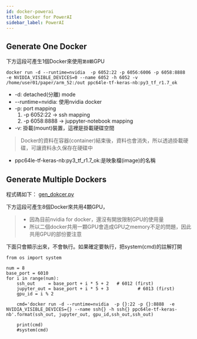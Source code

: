 ```yaml
---
id: docker-powerai
title: Docker for PowerAI
sidebar_label: PowerAI
---
```


## Generate One Docker

下方這段可產生1個Docker來使用`第0顆`GPU

```
docker run -d --runtime=nvidia  -p 6052:22 -p 6056:6006 -p 6058:8888  -e NVIDIA_VISIBLE_DEVICES=0 --name 6052 -h 6052 -v /home/user01/paper/arm_52:/out ppc64le-tf-keras-nb:py3_tf_r1.7_ok
```
* -d: detached(分離) mode
* --runtime=nvidia: 使用nvidia docker
* -p: port mapping  
    1. -p 6052:22 -> ssh mapping 
    2. -p 6058:8888 -> juppyter-notebook mapping
* -v: 掛載(mount)裝置，這裡是掛載硬碟空間
> Docker的資料在容器(container)結束後，資料也會消失，所以透過掛載硬碟，可讓資料永久保存在硬碟中

* ppc64le-tf-keras-nb:py3_tf_r1.7_ok:是映象檔(image)的名稱


## Generate Multiple Dockers

程式碼如下：
[gen_dokcer.py](https://github.com/kbehouse/docker_note/blob/master/gen_docker.py)

下方這段可產生8個Docker來共用4顆GPU，
> * 因為目前nvidia for docker，還沒有開放限制GPU的使用量
> * 所以二個docker共用一顆GPU會造成GPU之memory不足的問題，因此共用GPU的部份要注意


下面只會顯示出來，不會執行。如果確定要執行，把system(cmd)的註解打開
```
from os import system

num = 8
base_port = 6010
for i in range(num):
    ssh_out     = base_port + i * 5 + 2   # 6012 (first)
    jupyter_out = base_port + i * 5 + 3           # 6013 (first)
    gpu_id = i % 2

    cmd='docker run -d --runtime=nvidia  -p {}:22 -p {}:8888  -e NVIDIA_VISIBLE_DEVICES={} --name ssh{} -h ssh{} ppc64le-tf-keras-nb'.format(ssh_out, jupyter_out, gpu_id,ssh_out,ssh_out)

    print(cmd)
    #system(cmd)
```

